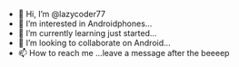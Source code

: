 - 👋 Hi, I’m @lazycoder77
- 👀 I’m interested in Androidphones...
- 🌱 I’m currently learning just started...
- 💞️ I’m looking to collaborate on Android...
- 📫 How to reach me ...leave a message after the beeeep

<!---
lazycoder77/lazycoder77 is a ✨ special ✨ repository because its `README.md` (this file) appears on your GitHub profile.
You can click the Preview link to take a look at your changes.
--->
